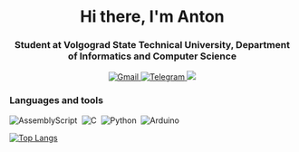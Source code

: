 <div id="header" align="center">
  <h1>Hi there, I'm Anton</h1>
  <h3>Student at Volgograd State Technical University, Department of Informatics and Computer Science</h3>
</div>

<div id="socials" align="center">
  <a href="mailto:anton.stepanov.prg@gmail.com" target="_blank">
    <img src="https://img.shields.io/badge/Gmail-D14836?style=for-the-badge&logo=gmail&logoColor=white" alt="Gmail"/>
  </a>
  <a href="https://t.me/yokogawa_ejx530a" target="_blank">
    <img src="https://img.shields.io/badge/Telegram-2CA5E0?style=for-the-badge&logo=telegram&logoColor=white" alt="Telegram"/>
  </a>
  <a>
    <img src="https://komarev.com/ghpvc/?username=stepanov-vpk&style=for-the-badge">
</a>
</div>

<div id="languages">
  <h3>Languages and tools</h3>
  <img src="https://img.shields.io/badge/assembly%20script-%23000000.svg?style=for-the-badge&logo=assemblyscript&logoColor=white" alt="AssemblyScript"/>&nbsp;
  <img src="https://img.shields.io/badge/c-%2300599C.svg?style=for-the-badge&logo=c&logoColor=white)" alt="C"/>&nbsp;
  <img src="https://img.shields.io/badge/python-3670A0?style=for-the-badge&logo=python&logoColor=white)" alt="Python"/>&nbsp;
  <img src="https://img.shields.io/badge/-Arduino-00979D?style=for-the-badge&logo=Arduino&logoColor=white)" alt="Arduino"/>&nbsp;
</div>

[![Top Langs](https://github-readme-stats.vercel.app/api/top-langs/?username=stepanov-vpk&layout=compact)](https://github.com/anuraghazra/github-readme-stats)

